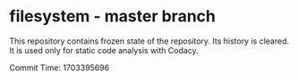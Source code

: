 # filesystem - master branch

This repository contains frozen state of the repository.
Its history is cleared. It is used only for static code
analysis with Codacy.

Commit Time: 1703395696